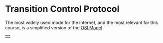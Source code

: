 # Transition Control Protocol
The most widely used mode for the internet, and the most relevant for this course, is a simplified version of the [OSI Model](OSI%20Model.md)

|  |
| ---- |
|  |